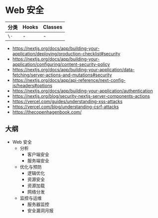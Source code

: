 # Web 安全

分类 | Hooks | Classes
---|---|---
`\-` | - | -

- https://nextjs.org/docs/app/building-your-application/deploying/production-checklist#security
- https://nextjs.org/docs/app/building-your-application/configuring/content-security-policy
- https://nextjs.org/docs/app/building-your-application/data-fetching/server-actions-and-mutations#security
- https://nextjs.org/docs/app/api-reference/next-config-js/headers#options
- https://nextjs.org/docs/app/building-your-application/authentication
- https://nextjs.org/blog/security-nextjs-server-components-actions
- https://vercel.com/guides/understanding-xss-attacks
- https://vercel.com/blog/understanding-csrf-attacks
- https://thecopenhagenbook.com/

## 大纲

- Web 安全
  - 分析
    - 客户端安全
    - 服务端安全
  - 优化与预防
    - 逻辑优化
    - 资源安全
    - 资源加载
    - 网络分发
  - 监控与运维
    - 服务器监控
    - 安全漏洞月报

